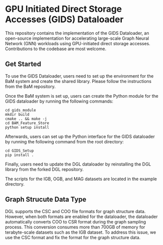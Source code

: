 # GPU Initiated Direct Storage Accesses (GIDS) Dataloader

This repository contains the implementation of the GIDS Dataloader, an open-source implementation for accelerating large-scale Graph Neural Network (GNN) workloads using GPU-initiated direct storage accesses. Contributions to the codebase are most welcome.


## Get Started
To use the GIDS Dataloader, users need to set up the environment for the BaM system and create the shared library. Please follow the instructions from the BaM repository.

Once the BaM system is set up, users can create the Python module for the GIDS dataloader by running the following commands:

``` 
cd gids_module
mkdir build
cmake .. && make -j
cd BAM_Feature_Store
python setup install
```
Afterwards, users can set up the Python interface for the GIDS dataloader by running the following command from the root directory:

```
cd GIDS_Setup
pip install .
```
Finally, users need to update the DGL dataloader by reinstalling the DGL library from the forked DGL repository.

The scripts for the IGB, OGB, and MAG datasets are located in the example directory. 


## Graph Strucute Data Type
DGL supports the CSC and COO file formats for graph structure data. However, when both formats are enabled for the dataloader, the dataloader automatically converts COO to CSR format during the graph sampling process. This conversion consumes more than 700GB of memory for terabyte-scale datasets such as the IGB dataset. To address this issue, we use the CSC format and fix the format for the graph structure data.
